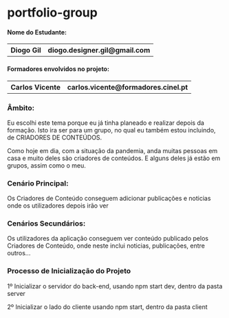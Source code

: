 # portfolio-group

<h4>Nome do Estudante:</h4>

<table>

<tr>

<th>Diogo Gil</th>

<th>diogo.designer.gil@gmail.com</th>

</tr>

</table>

<h4>Formadores envolvidos no projeto:</h4>

<table>

<tr>

<th>Carlos Vicente</th>

<th>carlos.vicente@formadores.cinel.pt</th>

</tr>

</table>

<h3>Âmbito:</h3>

Eu escolhi este tema porque eu já tinha planeado e realizar depois da formação. Isto ira ser para um grupo, no qual eu também estou incluindo, de CRIADORES DE CONTEÚDOS.

Como hoje em dia, com a situação da pandemia, anda muitas pessoas em casa e muito deles são criadores de conteúdos. E alguns deles já estão em grupos, assim como o meu.

<h3>Cenário Principal:</h3>

Os Criadores de Conteúdo conseguem adicionar publicações e noticias onde os utilizadores depois irão ver

<h3>Cenários Secundários:</h3>

Os utilizadores da aplicação conseguem ver conteúdo publicado pelos Criadores de Conteúdo, onde neste inclui noticias, publicações, entre outros...

<h3>Processo de Inicialização do Projeto</h3>

1º Inicializar o servidor do back-end, usando npm start dev, dentro da pasta server

2º Inicializar o lado do cliente usando npm start, dentro da pasta client

</body>

</html>
